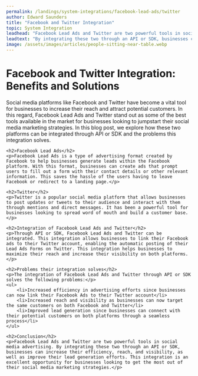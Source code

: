 ```yaml
---
permalink: /landings/system-integrations/facebook-lead-ads/twitter
author: Edward Saunders
title: "Facebook and Twitter Integration"
topic: System Integration
leadhead: "Facebook Lead Ads and Twitter are two powerful tools in social media advertising"
leadtext: "By integrating these two through an API or SDK, businesses can increase their efficiency, reach, and visibility, as well as improve their lead generation efforts. This integration is an excellent opportunity for businesses looking to get the most out of their social media marketing strategies."
image: /assets/images/articles/people-sitting-near-table.webp
---
```

<div class="arttext">	<h1>Facebook and Twitter Integration: Benefits and Solutions</h1>
	<p>Social media platforms like Facebook and Twitter have become a vital tool for businesses to increase their reach and attract potential customers. In this regard, Facebook Lead Ads and Twitter stand out as some of the best tools available in the market for businesses looking to jumpstart their social media marketing strategies. In this blog post, we explore how these two platforms can be integrated through API or SDK and the problems this integration solves. </p>

	<h2>Facebook Lead Ads</h2>
	<p>Facebook Lead Ads is a type of advertising format created by Facebook to help businesses generate leads within the Facebook platform. With this format, businesses can create ads that prompt users to fill out a form with their contact details or other relevant information. This saves the hassle of the users having to leave Facebook or redirect to a landing page.</p>

	<h2>Twitter</h2>
	<p>Twitter is a popular social media platform that allows businesses to post updates or tweets to their audience and interact with them through mentions and direct messages. It has been a powerful tool for businesses looking to spread word of mouth and build a customer base.</p>

	<h2>Integration of Facebook Lead Ads and Twitter</h2>
	<p>Through API or SDK, Facebook Lead Ads and Twitter can be integrated. This integration allows businesses to link their Facebook ads to their Twitter account, enabling the automatic posting of their Lead Ads Forms on Twitter. This integration helps businesses to maximize their reach and increase their visibility on both platforms.</p>

	<h2>Problems their integration solves</h2>
	<p>The integration of Facebook Lead Ads and Twitter through API or SDK solves the following problems:</p>
	<ul>
		<li>Increased efficiency in advertising efforts since businesses can now link their Facebook Ads to their Twitter account</li>
		<li>Increased reach and visibility as businesses can now target the same customers on both Facebook and Twitter</li>
		<li>Improved lead generation since businesses can connect with their potential customers on both platforms through a seamless process</li>
	</ul>

	<h2>Conclusion</h2>
	<p>Facebook Lead Ads and Twitter are two powerful tools in social media advertising. By integrating these two through an API or SDK, businesses can increase their efficiency, reach, and visibility, as well as improve their lead generation efforts. This integration is an excellent opportunity for businesses looking to get the most out of their social media marketing strategies.</p>
</div>